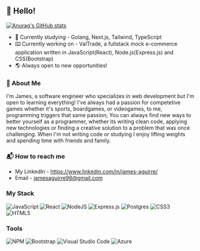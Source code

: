 
## 👋 Hello! 
[![Anurag's GitHub stats](https://github-readme-stats.vercel.app/api?username=james-aguirre&hide=stars,issues,contribs&theme=tokyonight)](https://github.com/anuraghazra/github-readme-stats)
- 📖 Currently studying - Golang, Next.js, Tailwind, TypeScript
- ⌨️ Currently working on - ValTrade, a fullstack mock e-commerce application written in JavaScript(React), Node.js(Express.js) and CSS(Bootstrap)
- 🌎 Always open to new opportunities!

### 💬 About Me
I'm James, a software engineer who specializes in web development but I'm open to learning everything!
I've always had a passion for competetive games whether it's sports, boardgames, or videogames, to me, programming triggers that same passion;
You can always find new ways to better yourself as a programmer, whether its writing clean code, applying new technologies or finding a creative
solution to a problem that was once challenging. When I'm not writing code or studying I enjoy lifting weights and spending time with friends and family.

### 📬 How to reach me
- My LinkedIn - https://www.linkedin.com/in/james-aguirre/
- Email - jamesaguirre98@gmail.com


### My Stack
![JavaScript](https://img.shields.io/badge/javascript-%23323330.svg?style=for-the-badge&logo=javascript&logoColor=%23F7DF1E)
![React](https://img.shields.io/badge/react-%2320232a.svg?style=for-the-badge&logo=react&logoColor=%2361DAFB)
![NodeJS](https://img.shields.io/badge/node.js-6DA55F?style=for-the-badge&logo=node.js&logoColor=white)
![Express.js](https://img.shields.io/badge/express.js-%23404d59.svg?style=for-the-badge&logo=express&logoColor=%2361DAFB)
![Postgres](https://img.shields.io/badge/postgres-%23316192.svg?style=for-the-badge&logo=postgresql&logoColor=white)
![CSS3](https://img.shields.io/badge/css3-%231572B6.svg?style=for-the-badge&logo=css3&logoColor=white)
![HTML5](https://img.shields.io/badge/html5-%23E34F26.svg?style=for-the-badge&logo=html5&logoColor=white)

### Tools 
![NPM](https://img.shields.io/badge/NPM-%23CB3837.svg?style=for-the-badge&logo=npm&logoColor=white)
![Bootstrap](https://img.shields.io/badge/bootstrap-%238511FA.svg?style=for-the-badge&logo=bootstrap&logoColor=white)
![Visual Studio Code](https://img.shields.io/badge/Visual%20Studio%20Code-0078d7.svg?style=for-the-badge&logo=visual-studio-code&logoColor=white)
![Azure](https://img.shields.io/badge/azure-%230072C6.svg?style=for-the-badge&logo=microsoftazure&logoColor=white)



<!--
**james-aguirre/james-aguirre** is a ✨ _special_ ✨ repository because its `README.md` (this file) appears on your GitHub profile.

Here are some ideas to get you started:

- 🔭 I’m currently working on ...
- 🌱 I’m currently learning ...
- 👯 I’m looking to collaborate on ...
- 🤔 I’m looking for help with ...
- 💬 Ask me about ...
- 📫 How to reach me: ...
- 😄 Pronouns: ...
- ⚡ Fun fact: ...
-->
